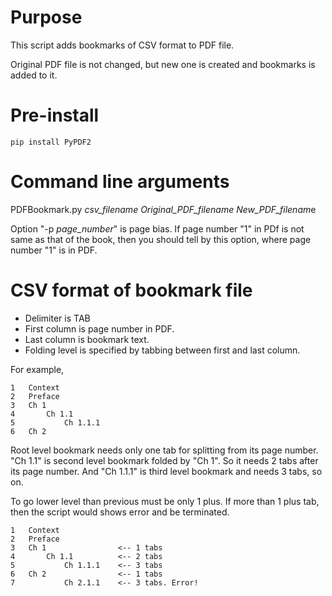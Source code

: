 
# Purpose
This script adds bookmarks of CSV format to PDF file.

Original PDF file is not changed, but new one is created and bookmarks is added to it.

# Pre-install
```
pip install PyPDF2
```
# Command line arguments
PDFBookmark.py *csv_filename Original_PDF_filename New_PDF_filenam*e 

Option "-p *page_number*" is page bias. 
If page number "1" in PDf is not same as that of the book, 
then you should tell by this option, where page number "1" is in PDF.


# CSV format of bookmark file
- Delimiter is TAB
- First column is page number in PDF.
- Last column is bookmark text.
- Folding level is specified by tabbing between first and last column.

For example, 
```
1   Context
2   Preface 
3   Ch 1  
4       Ch 1.1  
5           Ch 1.1.1       
6   Ch 2    
```

Root level bookmark needs only one tab for splitting from its page number.
 "Ch 1.1" is second level bookmark folded by "Ch 1". So it needs 2 tabs after 
 its page number. And "Ch 1.1.1" is third level bookmark and needs 3 tabs, so on.
 
 To go lower level than previous must be only 1 plus. 
 If more than 1 plus tab, then the script would shows error and be terminated.
 
 ```
1   Context
2   Preface 
3   Ch 1                <-- 1 tabs
4       Ch 1.1          <-- 2 tabs 
5           Ch 1.1.1    <-- 3 tabs   
6   Ch 2                <-- 1 tabs
7           Ch 2.1.1    <-- 3 tabs. Error!     
```

